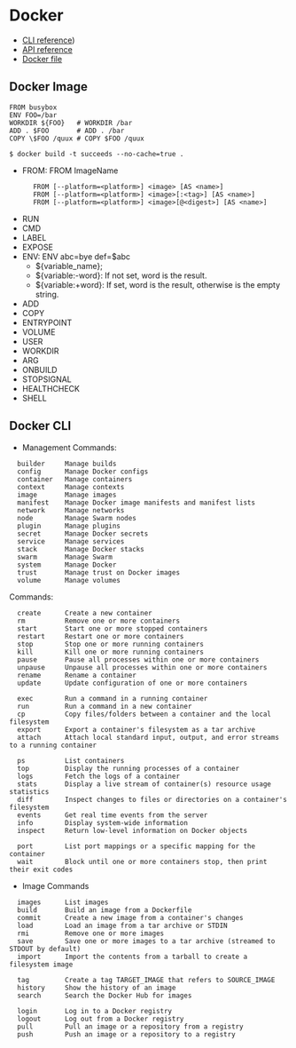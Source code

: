 # Docker
- [CLI reference](https://docs.docker.com/engine/reference/run/))
- [API reference](https://docs.docker.com/engine/api/)
- [Docker file](https://docs.docker.com/engine/reference/builder/)

## Docker Image
```
FROM busybox
ENV FOO=/bar
WORKDIR ${FOO}   # WORKDIR /bar
ADD . $FOO       # ADD . /bar
COPY \$FOO /quux # COPY $FOO /quux

$ docker build -t succeeds --no-cache=true .
```
- FROM: FROM ImageName
```
      FROM [--platform=<platform>] <image> [AS <name>]
      FROM [--platform=<platform>] <image>[:<tag>] [AS <name>]
      FROM [--platform=<platform>] <image>[@<digest>] [AS <name>]
```      
- RUN
- CMD
- LABEL
- EXPOSE
- ENV:  ENV abc=bye def=$abc
     - ${variable_name};
     - ${variable:-word}: If not set, word is the result.
     - ${variable:+word}: If set, word is the result, otherwise is the empty string.
- ADD
- COPY
- ENTRYPOINT
- VOLUME
- USER
- WORKDIR
- ARG
- ONBUILD
- STOPSIGNAL
- HEALTHCHECK
- SHELL

## Docker CLI
- Management Commands:
```
  builder     Manage builds
  config      Manage Docker configs
  container   Manage containers
  context     Manage contexts
  image       Manage images
  manifest    Manage Docker image manifests and manifest lists
  network     Manage networks
  node        Manage Swarm nodes
  plugin      Manage plugins
  secret      Manage Docker secrets
  service     Manage services
  stack       Manage Docker stacks
  swarm       Manage Swarm
  system      Manage Docker
  trust       Manage trust on Docker images
  volume      Manage volumes
```

Commands:
```
  create      Create a new container
  rm          Remove one or more containers
  start       Start one or more stopped containers  
  restart     Restart one or more containers
  stop        Stop one or more running containers    
  kill        Kill one or more running containers  
  pause       Pause all processes within one or more containers
  unpause     Unpause all processes within one or more containers
  rename      Rename a container
  update      Update configuration of one or more containers

  exec        Run a command in a running container
  run         Run a command in a new container
  cp          Copy files/folders between a container and the local filesystem
  export      Export a container's filesystem as a tar archive 
  attach      Attach local standard input, output, and error streams to a running container
  
  ps          List containers
  top         Display the running processes of a container
  logs        Fetch the logs of a container
  stats       Display a live stream of container(s) resource usage statistics  
  diff        Inspect changes to files or directories on a container's filesystem
  events      Get real time events from the server
  info        Display system-wide information
  inspect     Return low-level information on Docker objects

  port        List port mappings or a specific mapping for the container
  wait        Block until one or more containers stop, then print their exit codes
```
- Image Commands
```
  images      List images
  build       Build an image from a Dockerfile
  commit      Create a new image from a container's changes
  load        Load an image from a tar archive or STDIN  
  rmi         Remove one or more images    
  save        Save one or more images to a tar archive (streamed to STDOUT by default)
  import      Import the contents from a tarball to create a filesystem image    
  
  tag         Create a tag TARGET_IMAGE that refers to SOURCE_IMAGE  
  history     Show the history of an image
  search      Search the Docker Hub for images  
  
  login       Log in to a Docker registry
  logout      Log out from a Docker registry
  pull        Pull an image or a repository from a registry
  push        Push an image or a repository to a registry
```

